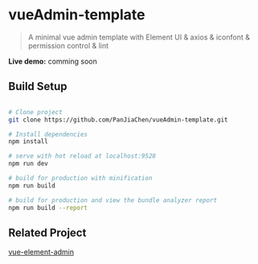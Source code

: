 # vueAdmin-template

> A minimal vue admin template with Element UI & axios & iconfont & permission control & lint

**Live demo:** comming soon

<!-- [中文文档](https://github.com/PanJiaChen/vueAdmin-template/blob/master/README-zh.md) -->

## Build Setup

``` bash

# Clone project
git clone https://github.com/PanJiaChen/vueAdmin-template.git

# Install dependencies
npm install

# serve with hot reload at localhost:9528
npm run dev

# build for production with minification
npm run build

# build for production and view the bundle analyzer report
npm run build --report
```

<!-- ## Demo
![demo](https://github.com/PanJiaChen/PanJiaChen.github.io/blob/master/images/demo.gif) -->

<!-- ## Extra
If you want router permission && generate menu by user roles , you can use this branch [permission-control](https://github.com/PanJiaChen/vueAdmin-template/tree/permission-control) -->

## Related Project
 [vue-element-admin](https://github.com/PanJiaChen/vue-element-admin)

 <!-- [electron-vue-admin](https://github.com/PanJiaChen/electron-vue-admin) -->


<!-- ## License
[MIT](https://github.com/PanJiaChen/vueAdmin-template/blob/master/LICENSE) license.

Copyright (c) 2017-present PanJiaChen -->
